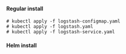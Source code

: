 #### Regular install
```
# kubectl apply -f logstash-configmap.yaml
# kubectl apply -f logstash.yaml
# kubectl apply -f logstash-service.yaml
```

#### Helm install
